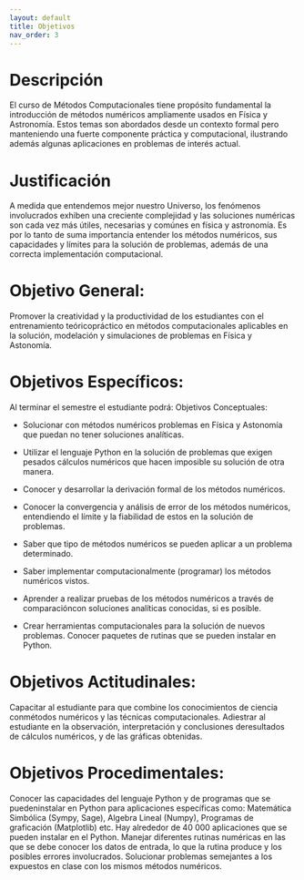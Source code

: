```yaml
---
layout: default
title: Objetivos
nav_order: 3
---
```


# Descripción

El curso de Métodos Computacionales tiene propósito fundamental la introducción de
métodos numéricos ampliamente usados en Física y Astronomía. Estos temas son
abordados desde un contexto formal pero manteniendo una fuerte componente práctica y
computacional, ilustrando además algunas aplicaciones en problemas de interés actual.


# Justificación

A medida que entendemos mejor nuestro Universo, los fenómenos involucrados exhiben
una creciente complejidad y las soluciones numéricas son cada vez más útiles, necesarias
y comúnes en física y astronomía. Es por lo tanto de suma importancia entender los
métodos numéricos, sus capacidades y límites para la solución de problemas, además de
una correcta implementación computacional.



# Objetivo General:

Promover la creatividad y la productividad de los estudiantes con el entrenamiento teóricopráctico
en métodos computacionales aplicables en la solución, modelación y
simulaciones de problemas en Física y Astonomía.


# Objetivos Específicos:

Al terminar el semestre el estudiante podrá:
Objetivos Conceptuales:

- Solucionar con métodos numéricos problemas en Física y Astonomía que
puedan no
tener soluciones analíticas.

- Utilizar el lenguaje Python en la solución de problemas que exigen pesados
cálculos numéricos que hacen imposible su solución de otra manera.
- Conocer y desarrollar la derivación formal de los métodos numéricos.

- Conocer la convergencia y análisis de error de los métodos numéricos,
entendiendo el límite y la fiabilidad de estos en la solución de problemas.

- Saber que tipo de métodos numéricos se pueden aplicar a un problema
determinado.

- Saber implementar computacionalmente (programar) los métodos numéricos
vistos.

- Aprender a realizar pruebas de los métodos numéricos a través de comparacióncon soluciones analíticas conocidas, si es posible.

- Crear herramientas computacionales para la solución de nuevos problemas.
Conocer paquetes de rutinas que se pueden instalar en Python.


# Objetivos Actitudinales:

Capacitar al estudiante para que combine los conocimientos de ciencia conmétodos numéricos y las técnicas computacionales.
Adiestrar al estudiante en la observación, interpretación y conclusiones deresultados de cálculos numéricos, y de las gráficas obtenidas.

# Objetivos Procedimentales:

Conocer las capacidades del lenguaje Python y de programas que se puedeninstalar en Python para aplicaciones específicas como: Matemática Simbólica (Sympy, Sage), Algebra Lineal (Numpy), Programas de graficación (Matplotlib)
etc. Hay alrededor de 40 000 aplicaciones que se pueden instalar en el Python.  Manejar diferentes rutinas numéricas en las que se debe conocer los datos de entrada, lo que la rutina produce y los posibles errores involucrados.
Solucionar problemas semejantes a los expuestos en clase con los mismos métodos numéricos.

<!-- 

---

View this site's [\_config.yml](https://github.com/just-the-docs/just-the-docs/tree/main/_config.yml) file as an example.

## Site logo

```yaml
# Set a path/url to a logo that will be displayed instead of the title
logo: "/assets/images/just-the-docs.png"
``` -->

